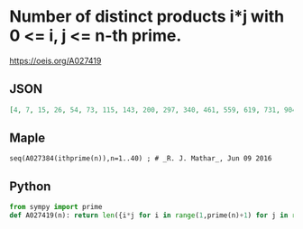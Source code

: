 # Number of distinct products i\*j with 0 <\= i, j <\= n\-th prime\.
https://oeis.org/A027419
## JSON
```JSON
[4, 7, 15, 26, 54, 73, 115, 143, 200, 297, 340, 461, 559, 619, 731, 904, 1098, 1178, 1393, 1556, 1652, 1912, 2103, 2391, 2785, 3008, 3150, 3392, 3535, 3789, 4647, 4941, 5363, 5555, 6299, 6495, 6963, 7481, 7864, 8403, 8968, 9196, 10115, 10364, 10805, 11068, 12271]
```
## Maple
```Maple
seq(A027384(ithprime(n)),n=1..40) ; # _R. J. Mathar_, Jun 09 2016
```
## Python
```Python
from sympy import prime
def A027419(n): return len({i*j for i in range(1,prime(n)+1) for j in range(1,i+1)})+1 # _Chai Wah Wu_, Oct 13 2023
```
